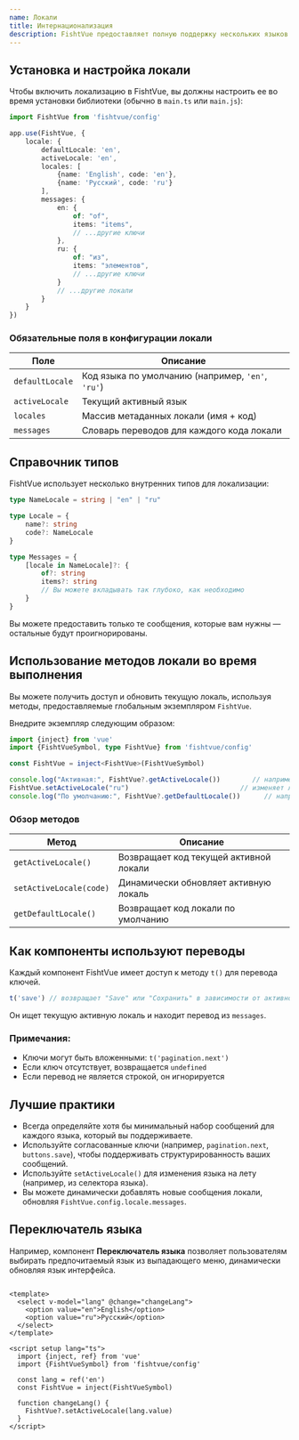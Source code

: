 ```yaml
---
name: Локали
title: Интернационализация
description: FishtVue предоставляет полную поддержку нескольких языков для UI-компонентов, обеспечивая беспрепятственный перевод и локализацию интерфейсов с гибкой интеграцией языковых пакетов.
---
```


<h2 id="installation-and-locale-setup">Установка и настройка локали</h2>

Чтобы включить локализацию в FishtVue, вы должны настроить ее во время установки библиотеки (обычно в `main.ts` или
`main.js`):

```ts [main.ts]
import FishtVue from 'fishtvue/config'

app.use(FishtVue, {
    locale: {
        defaultLocale: 'en',
        activeLocale: 'en',
        locales: [
            {name: 'English', code: 'en'},
            {name: 'Русский', code: 'ru'}
        ],
        messages: {
            en: {
                of: "of",
                items: "items",
                // ...другие ключи
            },
            ru: {
                of: "из",
                items: "элементов",
                // ...другие ключи
            }
            // ...другие локали
        }
    }
})
```

<h3 id="required-fields-in-locale-config">Обязательные поля в конфигурации локали</h3>

| Поле            | Описание                                          |
|-----------------|---------------------------------------------------|
| `defaultLocale` | Код языка по умолчанию (например, `'en'`, `'ru'`) |
| `activeLocale`  | Текущий активный язык                             |
| `locales`       | Массив метаданных локали (имя + код)              |
| `messages`      | Словарь переводов для каждого кода локали         |

<h2 id="types-reference">Справочник типов</h2>

FishtVue использует несколько внутренних типов для локализации:

```ts
type NameLocale = string | "en" | "ru"

type Locale = {
    name?: string
    code?: NameLocale
}

type Messages = {
    [locale in NameLocale]?: {
        of?: string
        items?: string
        // Вы можете вкладывать так глубоко, как необходимо
    }
}
```

Вы можете предоставить только те сообщения, которые вам нужны — остальные будут проигнорированы.

<h2 id="using-locale-methods-at-runtime">Использование методов локали во время выполнения</h2>

Вы можете получить доступ и обновить текущую локаль, используя методы, предоставляемые глобальным экземпляром
`FishtVue`.

Внедрите экземпляр следующим образом:

```ts
import {inject} from 'vue'
import {FishtVueSymbol, type FishtVue} from 'fishtvue/config'

const FishtVue = inject<FishtVue>(FishtVueSymbol)

console.log("Активная:", FishtVue?.getActiveLocale())        // например, "en"
FishtVue.setActiveLocale("ru")                            // изменяет локаль
console.log("По умолчанию:", FishtVue?.getDefaultLocale())      // например, "en"
```

<h3 id="method-overview">Обзор методов</h3>

| Метод                   | Описание                               |
|-------------------------|----------------------------------------|
| `getActiveLocale()`     | Возвращает код текущей активной локали |
| `setActiveLocale(code)` | Динамически обновляет активную локаль  |
| `getDefaultLocale()`    | Возвращает код локали по умолчанию     |

<h2 id="how-components-use-translations">Как компоненты используют переводы</h2>

Каждый компонент FishtVue имеет доступ к методу `t()` для перевода ключей.

```ts
t('save') // возвращает "Save" или "Сохранить" в зависимости от активной локали
```

Он ищет текущую активную локаль и находит перевод из `messages`.

<h3 id="notes">Примечания:</h3>

* Ключи могут быть вложенными: `t('pagination.next')`
* Если ключ отсутствует, возвращается `undefined`
* Если перевод не является строкой, он игнорируется

<h2 id="best-practices">Лучшие практики</h2>

* Всегда определяйте хотя бы минимальный набор сообщений для каждого языка, который вы поддерживаете.
* Используйте согласованные ключи (например, `pagination.next`, `buttons.save`), чтобы поддерживать структурированность
  ваших сообщений.
* Используйте `setActiveLocale()` для изменения языка на лету (например, из селектора языка).
* Вы можете динамически добавлять новые сообщения локали, обновляя `FishtVue.config.locale.messages`.

<h2 id="language-switcher">Переключатель языка</h2>

Например, компонент **Переключатель языка** позволяет пользователям выбирать предпочитаемый язык из выпадающего меню,
динамически обновляя язык интерфейса.

```vue [ChangeLang.vue]

<template>
  <select v-model="lang" @change="changeLang">
    <option value="en">English</option>
    <option value="ru">Русский</option>
  </select>
</template>

<script setup lang="ts">
  import {inject, ref} from 'vue'
  import {FishtVueSymbol} from 'fishtvue/config'

  const lang = ref('en')
  const FishtVue = inject(FishtVueSymbol)

  function changeLang() {
    FishtVue?.setActiveLocale(lang.value)
  }
</script>
```